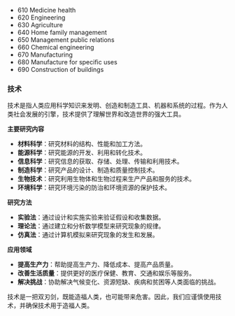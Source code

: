 - 610 Medicine health
- 620 Engineering
- 630 Agriculture
- 640 Home family management
- 650 Management public relations
- 660 Chemical engineering
- 670 Manufacturing
- 680 Manufacture for specific uses
- 690 Construction of buildings

### 技术

技术是指人类应用科学知识来发明、创造和制造工具、机器和系统的过程。作为人类社会发展的引擎，技术提供了理解世界和改造世界的强大工具。

**主要研究内容**
- **材料科学**：研究材料的结构、性能和加工方法。
- **能源科学**：研究能源的开发、利用和转化技术。
- **信息科学**：研究信息的获取、存储、处理、传输和利用技术。
- **制造科学**：研究产品的设计、制造和质量控制技术。
- **生物技术**：研究利用生物体和生物过程来生产产品和服务的技术。
- **环境科学**：研究环境污染的防治和环境资源的保护技术。

**研究方法**
- **实验法**：通过设计和实施实验来验证假设和收集数据。
- **理论法**：通过建立和分析数学模型来研究现象的规律。
- **仿真法**：通过计算机模拟来研究现象的发生和发展。

**应用领域**
- **提高生产力**：帮助提高生产力、降低成本、提高产品质量。
- **改善生活质量**：提供更好的医疗保健、教育、交通和娱乐等服务。
- **解决挑战**：协助解决气候变化、资源短缺、疾病和贫困等人类面临的挑战。

技术是一把双刃剑，既能造福人类，也可能带来危害。因此，我们应谨慎使用技术，并确保技术用于造福人类。